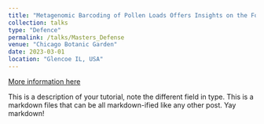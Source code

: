 ```yaml
---
title: "Metagenomic Barcoding of Pollen Loads Offers Insights on the Foraging Patterns of Queen Bumble Bees"
collection: talks
type: "Defence"
permalink: /talks/Masters_Defense
venue: "Chicago Botanic Garden"
date: 2023-03-01
location: "Glencoe IL, USA"
---
```


[More information here](http://exampleurl.com)

This is a description of your tutorial, note the different field in type. This is a markdown files that can be all markdown-ified like any other post. Yay markdown!
